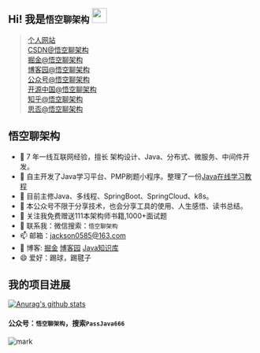 ## Hi! 我是`悟空聊架构` <img src="https://raw.githubusercontent.com/iampavangandhi/iampavangandhi/master/gifs/Hi.gif" width="30px"></h2>

>[个人网站](https://www.passjava.cn)  
>[CSDN@悟空聊架构](https://passjava.blog.csdn.net/)  
[掘金@悟空聊架构](https://juejin.im/user/3773179639893229/posts)   
[博客园@悟空聊架构](https://www.cnblogs.com/jackson0714/)     
[公众号@悟空聊架构](http://cdn.jayh.club/blog/20200824/085127482.png)     
[开源中国@悟空聊架构](https://my.oschina.net/u/4499317)   
[知乎@悟空聊架构](https://www.zhihu.com/people/passjava666)   
[思否@悟空聊架构](https://segmentfault.com/u/passjava666)   


## 悟空聊架构

- 👯 7 年一线互联网经验，擅长 架构设计、Java、分布式、微服务、中间件开发。
- 🔭 自主开发了Java学习平台、PMP刷题小程序。整理了一份[Java在线学习教程](http://jayh2018.gitee.io/passjava-learning/#/README)
- 🌱 目前主修Java、多线程、SpringBoot、SpringCloud、k8s。
- 👯 本公众号不限于分享技术，也会分享工具的使用、人生感悟、读书总结。
- 🤔 关注我免费赠送111本架构师书籍,1000+面试题
- 💬 联系我：微信搜索：`悟空聊架构`
- 📫 邮箱：jackson0585@163.com
- 🚀 博客: [掘金](https://juejin.im/user/3773179639893229) [博客园](https://www.cnblogs.com/jackson0714) [Java知识库](http://jayh2018.gitee.io/passjava-learning/#/README)
- 😄 爱好：踢球，踢毽子

## 我的项目进展
[![Anurag's github stats](https://github-readme-stats.vercel.app/api?username=jackson0714)](https://github.com/jackson0714)

#### 公众号：`悟空聊架构`，搜索`PassJava666`
![mark](http://cdn.jayh.club/blog/20200821/K75cFsVS4EbR.jpg?imageslim)

